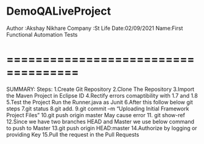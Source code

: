 # DemoQALiveProject
Author :Akshay Nikhare
Company :St Life
Date:02/09/2021
Name:First Functional Automation Tests
# ====================================

SUMMARY:
Steps:
1.Create Git Repository
2.Clone The Repository
3.Import the Maven Project in Eclipse ID
4.Rectify errors comaptibility with 1.7 and 1.8
5.Test the Project Run the Runner.java as Junit
6.After this follow below git steps
7.git status
8.git add.
9.git commit –m “Uploading Initial Framework Project Files”
10.git push origin master
May cause error
11. git show-ref
12.Since we have two branches HEAD and Master
     we use below command to push to Master
13.git push origin HEAD:master
14.Authorize by logging or providing Key
15.Pull the request in the Pull Requests
 